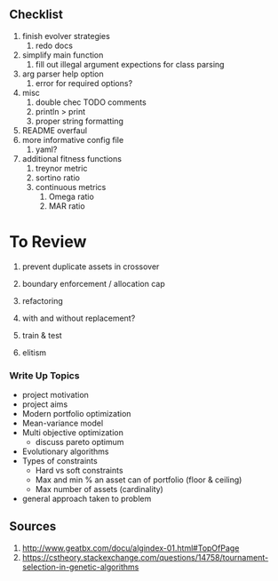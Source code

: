 ## Checklist
1. finish evolver strategies
    1. redo docs
1. simplify main function
    1. fill out illegal argument expections for class parsing
1. arg parser help option
    1. error for required options?
1. misc
    1. double chec TODO comments
    1. println > print
    1. proper string formatting
1. README overfaul
1. more informative config file
    1. yaml?
1. additional fitness functions
    1. treynor metric
    1. sortino ratio
    1. continuous metrics
        1. Omega ratio
        1. MAR ratio
    
# To Review
1. prevent duplicate assets in crossover
1. boundary enforcement / allocation cap

1. refactoring
1. with and without replacement?
1. train & test 
1. elitism

### Write Up Topics
- project motivation
- project aims
- Modern portfolio optimization
- Mean-variance model
- Multi objective optimization
    - discuss pareto optimum
- Evolutionary algorithms
- Types of constraints
    - Hard vs soft constraints
    - Max and min % an asset can of portfolio (floor & ceiling)
    - Max number of assets (cardinality)
- general approach taken to problem

## Sources
1. http://www.geatbx.com/docu/algindex-01.html#TopOfPage
1. https://cstheory.stackexchange.com/questions/14758/tournament-selection-in-genetic-algorithms
